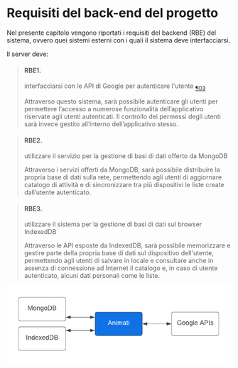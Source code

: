 
# Requisiti del back-end del progetto
Nel presente capitolo vengono riportati i requisiti del backend (RBE) del sistema, ovvero quei sistemi esterni con i quali il sistema deve interfacciarsi.

Il server deve:

> #### RBE1.
> interfacciarsi con le API di Google per autenticare l'utente
> <sub>[¶O3](#o3)</sub>
>
> Attraverso questo sistema, sarà possibile autenticare gli utenti per permettere l’accesso a numerose funzionalità dell’applicativo riservate agli utenti autenticati. Il controllo dei permessi degli utenti sarà invece gestito all’interno dell’applicativo stesso.

> #### RBE2.
> utilizzare il servizio per la gestione di basi di dati offerto da MongoDB
>
> Attraverso i servizi offerti da MongoDB, sarà possibile distribuire la propria base di dati sulla rete, permettendo agli utenti di aggiornare catalogo di attività e di sincronizzare tra più dispositivi le liste create dall’utente autenticato.

> #### RBE3.
> utilizzare il sistema per la gestione di basi di dati sul browser IndexedDB
>
> Attraverso le API esposte da IndexedDB, sarà possibile memorizzare e gestire parte della propria base di dati sul dispositivo dell'utente, permettendo agli utenti di salvare in locale e consultare anche in assenza di connessione ad Internet il catalogo e, in caso di utente autenticato, alcuni dati personali come le liste.


![Requisiti back-end](D1/img/RBE/schema.png)
